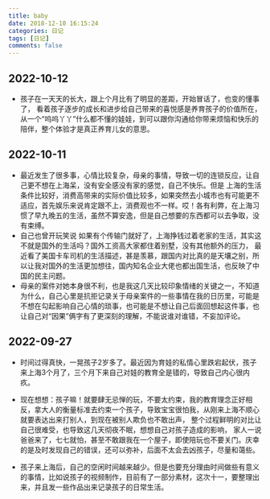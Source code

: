 ```yaml
---
title: baby
date: 2018-12-10 16:15:24
categories: 日记
tags: [日记]
comments: false
---
```



## 2022-10-12
- 孩子在一天天的长大，跟上个月比有了明显的差距，开始冒话了，也变的懂事了， 看着孩子逐步的成长和进步给自己带来的喜悦感是养育孩子的价值所在，从一个“呜呜丫丫”什么都不懂的娃娃，到可以跟你沟通给你带来烦恼和快乐的陪伴，整个体验才是真正养育儿女的意思。



## 2022-10-11
- 最近发生了很多事，心情比较复杂，母亲的事情，导致一切的连锁反应，让自己更不想在上海呆，没有安全感没有家的感觉，自己不快乐。但是
上海的生活条件比较好，消费高带来的实际价值比较多，如果突然去小城市也有可能更不适应，首先娱乐来说肯定跟不上，消费观也不一样。哎！各有利弊，在上海习惯了早九晚五的生活，虽然不算安逸，但是自己想要的东西都可以去争取，没有束缚。
- 自己也曾开玩笑说 如果有个传输门就好了，上海挣钱过着老家的生活，其实这不就是国外的生活吗？国外工资高大家都住着别墅，没有其他额外的压力， 最近看了美国卡车司机的生活描述，甚是羡慕，跟国内对比真的是天壤之别，所以让我对国外的生活更加想往，国内知名企业大佬也都出国生活，也反映了中国的民主问题。
- 母亲的案件对她本身很不利，也是我这几天比较印象情绪的关键之一，不知道为什么，自己心里是抗拒记录关于母亲案件的一些事情在我的日历里，可能是不想在勾起影响自己心情的琐事，也可能是不想让自己后面回想起这件事，也让自己对“因果”俩字有了更深刻的理解，不能说谁对谁错，不妄加评论。



## 2022-09-27

- 时间过得真快，一晃孩子2岁多了。最近因为育娃的私情心里跌宕起伏，孩子来上海3个月了，三个月下来自己对娃的教育全是错的，导致自己内心很内疚。

- 现在想想：孩子嘛！就要肆无忌惮的玩，不要太约束，我的教育理念正好相反，拿大人的衡量标准去约束一个孩子，导致宝宝很怕我，从刚来上海不顺心就要表达出来打别人，到现在被别人欺负也不敢出声， 整个过程鲜明的对比让自己很难受，也导致这几天彻夜不眠，想想自己对孩子造成的影响， 家人一说爸爸来了，七七就怕，甚至不敢跟我在一个屋子，即使陪玩也不要关门。庆幸的是及时发现自己的错误，还可以弥补，后面不太会去凶孩子，尽量和蔼些。

- 孩子来上海后，自己的空闲时间越来越少。但是也要充分理由时间做些有意义的事情，比如说孩子的视频制作，目前有了一部分素材，这次十一，要整理出来，并且发一些作品出来记录孩子的日常生活。